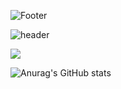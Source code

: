 ![Footer](https://capsule-render.vercel.app/api?type=waving&color=auto&height=200&section=footer&text=YU%20NA&fontSize=90)

![header](https://capsule-render.vercel.app/api?type=wave&color=auto&height=300&section=header&text=YU%20NA&fontSize=90)

<a href="https://opencv.org/" target="_blank"><img src="https://img.shields.io/badge/opencv-ffcc00?style=for-the-badge&logo=#5C3EE8&logoColor=ffff99"/></a>

![Anurag's GitHub stats](https://github-readme-stats.vercel.app/api?username=yn0212&show_icons=true&theme=flag-india)
